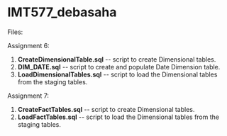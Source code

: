 # IMT577_debasaha


Files:

Assignment 6:
1. **CreateDimensionalTable.sql** -- script to create Dimensional tables. 
2. **DIM_DATE.sql** -- script to create and populate Date Dimension table. 
3. **LoadDimensionalTables.sql** -- script to load the Dimensional tables from the staging tables. 

Assignment 7:
1. **CreateFactTables.sql** -- script to create Dimensional tables. 
3. **LoadFactTables.sql** -- script to load the Dimensional tables from the staging tables. 
